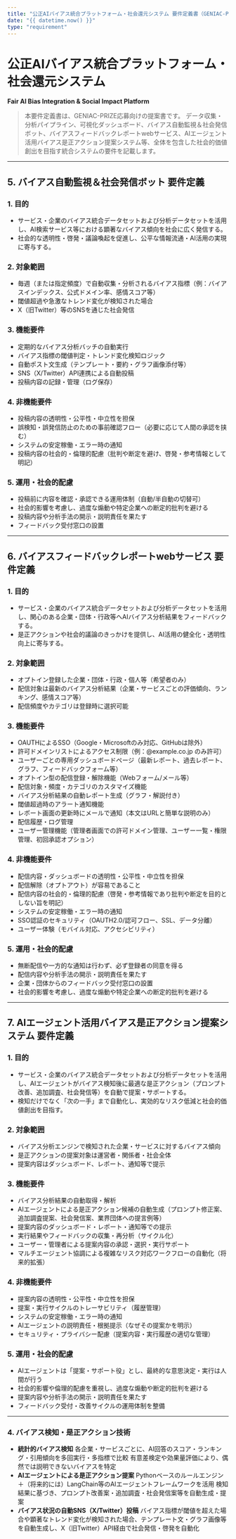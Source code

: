 ```yaml
---
title: "公正AIバイアス統合プラットフォーム・社会還元システム 要件定義書（GENIAC-PRIZE応募用）"
date: "{{ datetime.now() }}"
type: "requirement"
---
```


# 公正AIバイアス統合プラットフォーム・社会還元システム
**Fair AI Bias Integration & Social Impact Platform**

> 本要件定義書は、GENIAC-PRIZE応募向けの提案書です。
> データ収集・分析パイプライン、可視化ダッシュボード、バイアス自動監視＆社会発信ボット、バイアスフィードバックレポートwebサービス、AIエージェント活用バイアス是正アクション提案システム等、全体を包含した社会的価値創出を目指す統合システムの要件を記載します。

---

## 5. バイアス自動監視＆社会発信ボット 要件定義

### 1. 目的
- サービス・企業のバイアス統合データセットおよび分析データセットを活用し、AI検索サービス等における顕著なバイアス傾向を社会に広く発信する。
- 社会的な透明性・啓発・議論喚起を促進し、公平な情報流通・AI活用の実現に寄与する。

### 2. 対象範囲
- 毎週（または指定頻度）で自動収集・分析されるバイアス指標（例：バイアスインデックス、公式ドメイン率、感情スコア等）
- 閾値超過や急激なトレンド変化が検知された場合
- X（旧Twitter）等のSNSを通じた社会発信

### 3. 機能要件
- 定期的なバイアス分析バッチの自動実行
- バイアス指標の閾値判定・トレンド変化検知ロジック
- 自動ポスト文生成（テンプレート・要約・グラフ画像添付等）
- SNS（X/Twitter）API連携による自動投稿
- 投稿内容の記録・管理（ログ保存）

### 4. 非機能要件
- 投稿内容の透明性・公平性・中立性を担保
- 誤検知・誤発信防止のための事前確認フロー（必要に応じて人間の承認を挟む）
- システムの安定稼働・エラー時の通知
- 投稿内容の社会的・倫理的配慮（批判や断定を避け、啓発・参考情報として明記）

### 5. 運用・社会的配慮
- 投稿前に内容を確認・承認できる運用体制（自動/半自動の切替可）
- 社会的影響を考慮し、過度な煽動や特定企業への断定的批判を避ける
- 投稿内容や分析手法の開示・説明責任を果たす
- フィードバック受付窓口の設置

---

## 6. バイアスフィードバックレポートwebサービス 要件定義

### 1. 目的
- サービス・企業のバイアス統合データセットおよび分析データセットを活用し、関心のある企業・団体・行政等へAIバイアス分析結果をフィードバックする。
- 是正アクションや社会的議論のきっかけを提供し、AI活用の健全化・透明性向上に寄与する。

### 2. 対象範囲
- オプトイン登録した企業・団体・行政・個人等（希望者のみ）
- 配信対象は最新のバイアス分析結果（企業・サービスごとの評価傾向、ランキング、感情スコア等）
- 配信頻度やカテゴリは登録時に選択可能

### 3. 機能要件
- OAUTHによるSSO（Google・Microsoftのみ対応、GitHubは除外）
- 許可ドメインリストによるアクセス制限（例：@example.co.jp のみ許可）
- ユーザーごとの専用ダッシュボードページ（最新レポート、過去レポート、グラフ、フィードバックフォーム等）
- オプトイン型の配信登録・解除機能（Webフォーム/メール等）
- 配信対象・頻度・カテゴリのカスタマイズ機能
- バイアス分析結果の自動レポート生成（グラフ・解説付き）
- 閾値超過時のアラート通知機能
- レポート画面の更新時にメールで通知（本文はURLと簡単な説明のみ）
- 配信履歴・ログ管理
- ユーザー管理機能（管理者画面での許可ドメイン管理、ユーザー一覧・権限管理、初回承認オプション）

### 4. 非機能要件
- 配信内容・ダッシュボードの透明性・公平性・中立性を担保
- 配信解除（オプトアウト）が容易であること
- 配信内容の社会的・倫理的配慮（啓発・参考情報であり批判や断定を目的としない旨を明記）
- システムの安定稼働・エラー時の通知
- SSO認証のセキュリティ（OAUTH2.0/認可フロー、SSL、データ分離）
- ユーザー体験（モバイル対応、アクセシビリティ）

### 5. 運用・社会的配慮
- 無断配信や一方的な通知は行わず、必ず登録者の同意を得る
- 配信内容や分析手法の開示・説明責任を果たす
- 企業・団体からのフィードバック受付窓口の設置
- 社会的影響を考慮し、過度な煽動や特定企業への断定的批判を避ける

---

## 7. AIエージェント活用バイアス是正アクション提案システム 要件定義

### 1. 目的
- サービス・企業のバイアス統合データセットおよび分析データセットを活用し、AIエージェントがバイアス検知後に最適な是正アクション（プロンプト改善、追加調査、社会発信等）を自動で提案・サポートする。
- 検知だけでなく「次の一手」まで自動化し、実効的なリスク低減と社会的価値創出を目指す。

### 2. 対象範囲
- バイアス分析エンジンで検知された企業・サービスに対するバイアス傾向
- 是正アクションの提案対象は運営者・関係者・社会全体
- 提案内容はダッシュボード、レポート、通知等で提示

### 3. 機能要件
- バイアス分析結果の自動取得・解析
- AIエージェントによる是正アクション候補の自動生成（プロンプト修正案、追加調査提案、社会発信案、業界団体への提言例等）
- 提案内容のダッシュボード・レポート・通知等での提示
- 実行結果やフィードバックの収集・再分析（サイクル化）
- ユーザー・管理者による提案内容の承認・選択・実行サポート
- マルチエージェント協調による複雑なリスク対応ワークフローの自動化（将来的拡張）

### 4. 非機能要件
- 提案内容の透明性・公平性・中立性を担保
- 提案・実行サイクルのトレーサビリティ（履歴管理）
- システムの安定稼働・エラー時の通知
- AIエージェントの説明責任・根拠提示（なぜその提案かを明示）
- セキュリティ・プライバシー配慮（提案内容・実行履歴の適切な管理）

### 5. 運用・社会的配慮
- AIエージェントは「提案・サポート役」とし、最終的な意思決定・実行は人間が行う
- 社会的影響や倫理的配慮を重視し、過度な煽動や断定的批判を避ける
- 提案内容や分析手法の開示・説明責任を果たす
- フィードバック受付・改善サイクルの運用体制を整備

---

### 4. バイアス検知・是正アクション技術

- **統計的バイアス検知**
  各企業・サービスごとに、AI回答のスコア・ランキング・引用傾向を多回実行・多指標で比較
  有意差検定や効果量評価により、偶然では説明できないバイアスを特定
- **AIエージェントによる是正アクション提案**
  Pythonベースのルールエンジン＋（将来的には）LangChain等のAIエージェントフレームワークを活用
  検知結果に基づき、プロンプト改善案・追加調査・社会発信案等を自動生成・提案
- **バイアス状況の自動SNS（X/Twitter）投稿**
  バイアス指標が閾値を超えた場合や顕著なトレンド変化が検知された場合、テンプレート文・グラフ画像等を自動生成し、X（旧Twitter）API経由で社会発信・啓発を自動化